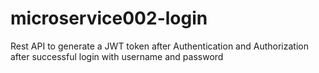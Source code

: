 # microservice002-login
Rest API to generate a JWT token after Authentication and Authorization after successful login with username and password
